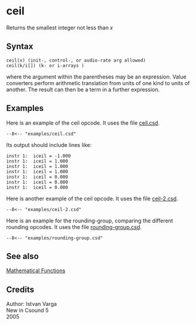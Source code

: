 <!--
id:ceil
category:Mathematical Operations:Mathematical Functions
-->
# ceil
Returns the smallest integer not less than _x_

## Syntax
``` csound-orc
ceil(x) (init-, control-, or audio-rate arg allowed)
ceil(k/i[]) (k- or i-arrays )
```

where the argument within the parentheses may be an expression. Value converters perform arithmetic translation from units of one kind to units of another. The result can then be a term in a further expression.

## Examples

Here is an example of the ceil opcode. It uses the file [ceil.csd](../../examples/ceil.csd).

``` csound-csd title="Example of the ceil opcode." linenums="1"
--8<-- "examples/ceil.csd"
```

Its output should include lines like:

```
instr 1:  iceil = -1.000
instr 1:  iceil = 1.000
instr 1:  iceil = 1.000
instr 1:  iceil = 1.000
instr 1:  iceil = 0.000
instr 1:  iceil = 0.000
instr 1:  iceil = 0.000
```

Here is another example of the ceil opcode. It uses the file [ceil-2.csd](../../examples/ceil-2.csd).

``` csound-csd title="A second example of the ceil opcode." linenums="1"
--8<-- "examples/ceil-2.csd"
```

Here is an example for the rounding-group, comparing the different rounding opcodes. It uses the file [rounding-group.csd](../../examples/rounding-group.csd).

``` csound-csd title="Example of the rounding group." linenums="1"
--8<-- "examples/rounding-group.csd"
```

## See also

[Mathematical Functions](../../math/mathfunc)

## Credits

Author: Istvan Varga<br>
New in Csound 5<br>
2005<br>

